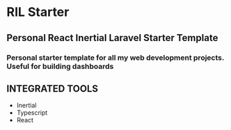 # RIL Starter

## Personal React Inertial Laravel Starter Template

### Personal starter template for all my web development projects. Useful for building dashboards

## INTEGRATED TOOLS

-   Inertial
-   Typescript
-   React
